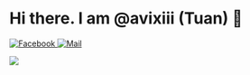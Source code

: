 # Hi there. I am @avixiii (Tuan) 👋

<p>
  <a title="@avixiii" href="https://www.facebook.com/avixiii" target="_blank ">
     <img alt="Facebook" src="https://img.shields.io/badge/-Facebook-1877f2?style=flat-square&logo=facebook&logoColor=white" />
  </a>
  <a title="@avixiii@gmail.com" href="mailto: avixiii@gmail.com" target="_blank">
    <img alt="Mail" src="https://img.shields.io/badge/-Gmail-F14236?style=flat-square&logo=gmail&logoColor=white" />
  </a>
</p>

<p>
  <a title="@avixiii" href="https://www.youtube.com/@avixiii" target="_blank">
    <img style="margin-bottom: 40px;" src="https://img.shields.io/youtube/channel/subscribers/UCfSwRNq0Rsm3v3zztAfRYiw?style=social"  />
  </a>
</p>

